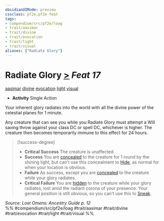 ```yaml
---
obsidianUIMode: preview
cssclass: pf2e,pf2e-feat
tags:
- compendium/src/pf2e/loag
- trait/aasimar
- trait/divine
- trait/evocation
- trait/light
- trait/visual
aliases: ["Radiate Glory"]
---
```

# Radiate Glory  [>](chapter-9-playing-the-game.md#Actions "Single Action") *Feat 17*  
[aasimar](aasimar-apg.md "Aasimar Ancestry & Heritage Trait")  [divine](divine.md "Divine Tradition Trait")  [evocation](evocation.md "Evocation School Trait")  [light](Reference/Rules/Traits/light.md "Light Effect Trait")  [visual](visual.md "Visual Effect Trait")  

- **Activity** Single Action

Your inherent glory radiates into the world with all the divine power of the celestial planes for 1 minute.

Any creature that can see you while you Radiate Glory must attempt a Will saving throw against your class DC or spell DC, whichever is higher. The creature then becomes temporarily immune to this effect for 24 hours.

> [!success-degree] 
> - **Critical Success** The creature is unaffected.
> - **Success** You are [concealed](conditions.md#Concealed) to the creature for 1 round by the shining light, but can't use this concealment to [Hide](Reference/Rules/Actions/hide.md), as normal for when your location is obvious.
> - **Failure** As success, except you are [concealed](conditions.md#Concealed) to the creature while your glory radiates.
> - **Critical Failure** You are [hidden](conditions.md#Hidden) to the creature while your glory radiates, lost amid the radiant corona of your presence. Your general position is still obvious, so you can't use this to [Sneak](sneak.md).

*Source: Lost Omens: Ancestry Guide p. 12*  
%% #compendium/src/pf2e/loag #trait/aasimar #trait/divine #trait/evocation #trait/light #trait/visual %%